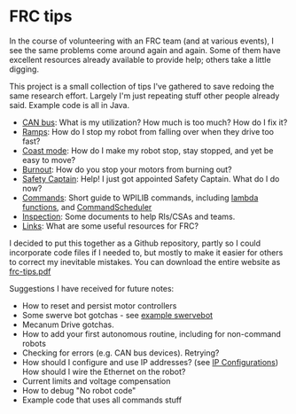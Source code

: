 # FRC tips

In the course of volunteering with an FRC team (and at various events), I see the same problems come around again and again.  Some of them have excellent resources already available to provide help; others take a little digging.

This project is a small collection of tips I've gathered to save redoing the same research effort.  Largely I'm just repeating stuff other people already said.  Example code is all in Java.

* [CAN bus](can-bus/): What is my utilization?  How much is too much?  How do I fix it?
* [Ramps](ramps/): How do I stop my robot from falling over when they drive too fast?
* [Coast mode](coast-mode/): How do I make my robot stop, stay stopped, and yet be easy to move?
* [Burnout](burnout/): How do you stop your motors from burning out?
* [Safety Captain](safety/): Help!  I just got appointed Safety Captain.  What do I do now?
* [Commands](commands/): Short guide to WPILIB commands, including [lambda functions](commands/lambda.md), and [CommandScheduler](commands/commandscheduler.md)
* [Inspection](inspection/): Some documents to help RIs/CSAs and teams.
* [Links](links/): What are some useful resources for FRC?

I decided to put this together as a Github repository, partly so I could incorporate code files if I needed to, but mostly to make it easier for others to correct my inevitable mistakes.  You can download the entire website as [frc-tips.pdf](frc-tips.pdf)

Suggestions I have received for future notes:
* How to reset and persist motor controllers
* Some swerve bot gotchas - see [example swervebot](https://github.com/wpilibsuite/allwpilib/tree/main/wpilibjExamples/src/main/java/edu/wpi/first/wpilibj/examples/swervebot)
* Mecanum Drive gotchas.
* How to add your first autonomous routine, including for non-command robots
* Checking for errors (e.g. CAN bus devices).  Retrying?
* How should I configure and use IP addresses? (see [IP Configurations](https://docs.wpilib.org/en/stable/docs/networking/networking-introduction/ip-configurations.html))  How should I wire the Ethernet on the robot?
* Current limits and voltage compensation
* How to debug "No robot code"
* Example code that uses all commands stuff